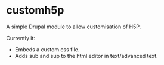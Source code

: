 # customh5p
A simple Drupal module to allow customisation of H5P. 

Currently it: 

* Embeds a custom css file.
* Adds sub and sup to the html editor in text/advanced text.
